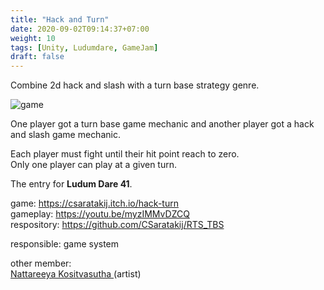 ```yaml
---
title: "Hack and Turn"
date: 2020-09-02T09:14:37+07:00
weight: 10
tags: [Unity, Ludumdare, GameJam]
draft: false
---
```


Combine 2d hack and slash with a turn base strategy genre.

![game](/hk-intro.png)

One player got a turn base game mechanic and another player got a hack and slash game mechanic.

Each player must fight until their hit point reach to zero. \
Only one player can play at a given turn.

The entry for __Ludum Dare 41__.

game: https://csaratakij.itch.io/hack-turn \
gameplay: https://youtu.be/myzIMMvDZCQ \
respository: https://github.com/CSaratakij/RTS_TBS

responsible: game system

other member: \
[Nattareeya Kositvasutha ](mailto:shufier.nk@gmail.com) (artist)

